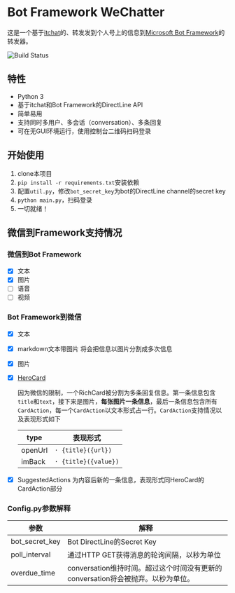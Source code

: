 # Bot Framework WeChatter

这是一个基于[itchat](https://github.com/littlecodersh/ItChat)的、转发发到个人号上的信息到[Microsoft Bot Framework](https://dev.botframework.com/)的转发器。

![Build Status](https://travis-ci.org/njumsc/BotFrameworkWeChatter.svg?branch=master)

## 特性

- Python 3
- 基于itchat和Bot Framework的DirectLine API
- 简单易用
- 支持同时多用户、多会话（conversation）、多条回复
- 可在无GUI环境运行，使用控制台二维码扫码登录

## 开始使用

1. clone本项目
2. `pip install -r requirements.txt`安装依赖
3. 配置`util.py`，修改`bot_secret_key`为bot的DirectLine channel的secret key
4. `python main.py`，扫码登录
5. 一切就绪！

## 微信到Framework支持情况

### 微信到Bot Framework
- [x] 文本
- [x] 图片
- [ ] 语音
- [ ] 视频

### Bot Framework到微信
- [x] 文本
- [x] markdown文本带图片 将会把信息以图片分割成多次信息 
- [x] 图片
- [x] [HeroCard](https://docs.microsoft.com/en-us/bot-framework/rest-api/bot-framework-rest-connector-add-rich-cards)

    因为微信的限制，一个RichCard被分割为多条回复信息。第一条信息包含 `title`和`text`，接下来是图片，**每张图片一条信息**，最后一条信息包含所有`CardAction`，每一个`CardAction`以文本形式占一行。`CardAction`支持情况以及表现形式如下

    | type | 表现形式|
    |----------|-------------|
    | openUrl | `· {title}({url})` |
    | imBack | `· {title}({value})` |
- [x] SuggestedActions 为内容后新的一条信息，表现形式同HeroCard的CardAction部分

### Config.py参数解释

| 参数 | 解释 |
| --- | ---- |
| bot_secret_key | Bot DirectLine的Secret Key |
| poll_interval | 通过HTTP GET获得消息的轮询间隔，以秒为单位 |
| overdue_time | conversation维持时间。超过这个时间没有更新的conversation将会被抛弃。以秒为单位。|